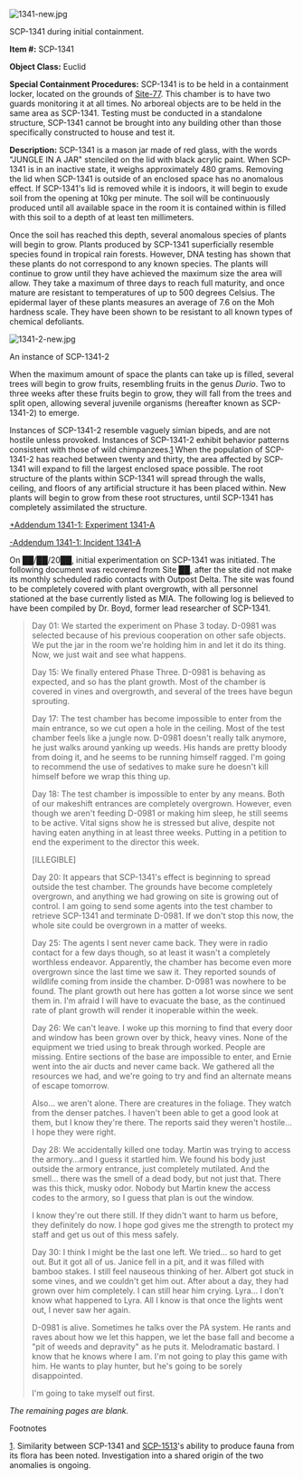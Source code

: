 ![1341-new.jpg](http://scp-wiki.wdfiles.com/local--files/scp-1341/1341-new.jpg)

SCP-1341 during initial containment.

**Item #:** SCP-1341

**Object Class:** Euclid

**Special Containment Procedures:** SCP-1341 is to be held in a containment locker, located on the grounds of [Site-77](/secure-facility-dossier-site-77). This chamber is to have two guards monitoring it at all times. No arboreal objects are to be held in the same area as SCP-1341. Testing must be conducted in a standalone structure, SCP-1341 cannot be brought into any building other than those specifically constructed to house and test it.

**Description:** SCP-1341 is a mason jar made of red glass, with the words "JUNGLE IN A JAR" stenciled on the lid with black acrylic paint. When SCP-1341 is in an inactive state, it weighs approximately 480 grams. Removing the lid when SCP-1341 is outside of an enclosed space has no anomalous effect. If SCP-1341's lid is removed while it is indoors, it will begin to exude soil from the opening at 10kg per minute. The soil will be continuously produced until all available space in the room it is contained within is filled with this soil to a depth of at least ten millimeters.

Once the soil has reached this depth, several anomalous species of plants will begin to grow. Plants produced by SCP-1341 superficially resemble species found in tropical rain forests. However, DNA testing has shown that these plants do not correspond to any known species. The plants will continue to grow until they have achieved the maximum size the area will allow. They take a maximum of three days to reach full maturity, and once mature are resistant to temperatures of up to 500 degrees Celsius. The epidermal layer of these plants measures an average of 7.6 on the Moh hardness scale. They have been shown to be resistant to all known types of chemical defoliants.

![1341-2-new.jpg](http://scp-wiki.wdfiles.com/local--files/scp-1341/1341-2-new.jpg)

An instance of SCP-1341-2

When the maximum amount of space the plants can take up is filled, several trees will begin to grow fruits, resembling fruits in the genus _Durio_. Two to three weeks after these fruits begin to grow, they will fall from the trees and split open, allowing several juvenile organisms (hereafter known as SCP-1341-2) to emerge.

Instances of SCP-1341-2 resemble vaguely simian bipeds, and are not hostile unless provoked. Instances of SCP-1341-2 exhibit behavior patterns consistent with those of wild chimpanzees.[1](javascript:;) When the population of SCP-1341-2 has reached between twenty and thirty, the area affected by SCP-1341 will expand to fill the largest enclosed space possible. The root structure of the plants within SCP-1341 will spread through the walls, ceiling, and floors of any artificial structure it has been placed within. New plants will begin to grow from these root structures, until SCP-1341 has completely assimilated the structure.

[+Addendum 1341-1: Experiment 1341-A](javascript:;)

[\-Addendum 1341-1: Incident 1341-A](javascript:;)

On ██/██/20██, initial experimentation on SCP-1341 was initiated. The following document was recovered from Site ██, after the site did not make its monthly scheduled radio contacts with Outpost Delta. The site was found to be completely covered with plant overgrowth, with all personnel stationed at the base currently listed as MIA. The following log is believed to have been compiled by Dr. Boyd, former lead researcher of SCP-1341.

> Day 01: We started the experiment on Phase 3 today. D-0981 was selected because of his previous cooperation on other safe objects. We put the jar in the room we're holding him in and let it do its thing. Now, we just wait and see what happens.
> 
> Day 15: We finally entered Phase Three. D-0981 is behaving as expected, and so has the plant growth. Most of the chamber is covered in vines and overgrowth, and several of the trees have begun sprouting.
> 
> Day 17: The test chamber has become impossible to enter from the main entrance, so we cut open a hole in the ceiling. Most of the test chamber feels like a jungle now. D-0981 doesn't really talk anymore, he just walks around yanking up weeds. His hands are pretty bloody from doing it, and he seems to be running himself ragged. I'm going to recommend the use of sedatives to make sure he doesn't kill himself before we wrap this thing up.
> 
> Day 18: The test chamber is impossible to enter by any means. Both of our makeshift entrances are completely overgrown. However, even though we aren't feeding D-0981 or making him sleep, he still seems to be active. Vital signs show he is stressed but alive, despite not having eaten anything in at least three weeks. Putting in a petition to end the experiment to the director this week.
> 
> \[ILLEGIBLE\]
> 
> Day 20: It appears that SCP-1341's effect is beginning to spread outside the test chamber. The grounds have become completely overgrown, and anything we had growing on site is growing out of control. I am going to send some agents into the test chamber to retrieve SCP-1341 and terminate D-0981. If we don't stop this now, the whole site could be overgrown in a matter of weeks.
> 
> Day 25: The agents I sent never came back. They were in radio contact for a few days though, so at least it wasn't a completely worthless endeavor. Apparently, the chamber has become even more overgrown since the last time we saw it. They reported sounds of wildlife coming from inside the chamber. D-0981 was nowhere to be found. The plant growth out here has gotten a lot worse since we sent them in. I'm afraid I will have to evacuate the base, as the continued rate of plant growth will render it inoperable within the week.
> 
> Day 26: We can't leave. I woke up this morning to find that every door and window has been grown over by thick, heavy vines. None of the equipment we tried using to break through worked. People are missing. Entire sections of the base are impossible to enter, and Ernie went into the air ducts and never came back. We gathered all the resources we had, and we're going to try and find an alternate means of escape tomorrow.
> 
> Also… we aren't alone. There are creatures in the foliage. They watch from the denser patches. I haven't been able to get a good look at them, but I know they're there. The reports said they weren't hostile… I hope they were right.
> 
> Day 28: We accidentally killed one today. Martin was trying to access the armory…and I guess it startled him. We found his body just outside the armory entrance, just completely mutilated. And the smell… there was the smell of a dead body, but not just that. There was this thick, musky odor. Nobody but Martin knew the access codes to the armory, so I guess that plan is out the window.
> 
> I know they're out there still. If they didn't want to harm us before, they definitely do now. I hope god gives me the strength to protect my staff and get us out of this mess safely.
> 
> Day 30: I think I might be the last one left. We tried… so hard to get out. But it got all of us. Janice fell in a pit, and it was filled with bamboo stakes. I still feel nauseous thinking of her. Albert got stuck in some vines, and we couldn't get him out. After about a day, they had grown over him completely. I can still hear him crying. Lyra… I don't know what happened to Lyra. All I know is that once the lights went out, I never saw her again.
> 
> D-0981 is alive. Sometimes he talks over the PA system. He rants and raves about how we let this happen, we let the base fall and become a "pit of weeds and depravity" as he puts it. Melodramatic bastard. I know that he knows where I am. I'm not going to play this game with him. He wants to play hunter, but he's going to be sorely disappointed.
> 
> I'm going to take myself out first.

_The remaining pages are blank._

Footnotes

[1](javascript:;). Similarity between SCP-1341 and [SCP-1513](/scp-1513)'s ability to produce fauna from its flora has been noted. Investigation into a shared origin of the two anomalies is ongoing.
